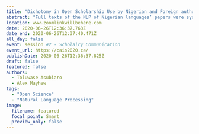 ```yaml
---
title: "Dichotomy in Open Scholarship Use by Nigerian and Foreign authors in a Low Resource Context: A Content Analysis of Publications on Natural Language Processing of Nigerian Languages"
abstract: "Full texts of the NLP of Nigerian languages’ papers were systematically retrieved from Google, Web of Science and Scopus for analysis. The result of the analysis shows that foreign authored papers (80.4%) published their articles in at least one non-commercial repository, more than local authored papers (55.3%). While 19.1% of the foreign authored papers published their datasets, none of the local authored papers did. While 10.4% of the foreign authored papers published their computer codes, none of the local authored papers did. This suggests that Nigerian researchers do not employ the open scholarship for research as much as their foreign counterparts."
location: www.zoomlinkwillbehere.com
date: 2020-06-26T12:36:37.763Z
date_end: 2020-06-26T12:37:40.471Z
all_day: false
event: session #2 - Scholalry Communication
event_url: https://cais2020.ca/
publishDate: 2020-06-26T12:36:37.825Z
draft: false
featured: false
authors:
  - Toluwase Asubiaro
  - Alex Mayhew
tags:
  - "Open Science"
  - "Natural Language Processing"
image:
  filename: featured
  focal_point: Smart
  preview_only: false
---
```

